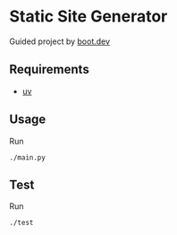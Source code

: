# Static Site Generator

Guided project by [boot.dev](https://www.boot.dev/courses/build-static-site-generator-python)

## Requirements

- [uv](https://github.com/astral-sh/uv)


## Usage

Run

```Shell
./main.py
```

## Test

Run

```Shell
./test
```
